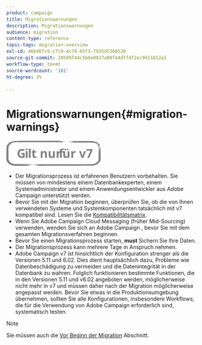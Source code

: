 ```yaml
---
product: campaign
title: Migrationswarnungen
description: Migrationswarnungen
audience: migration
content-type: reference
topic-tags: migration-overview
exl-id: 46b46fc9-c7c9-4c74-b5f3-7935d5368520
source-git-commit: 20509f44c5b8e0827a09f44dffdf2ec9d11652a1
workflow-type: tm+mt
source-wordcount: '181'
ht-degree: 3%

---
```


# Migrationswarnungen{#migration-warnings}

![](../../assets/v7-only.svg)

* Der Migrationsprozess ist erfahrenen Benutzern vorbehalten. Sie müssen von mindestens einem Datenbankexperten, einem Systemadministrator und einem Anwendungsentwickler aus Adobe Campaign unterstützt werden.
* Bevor Sie mit der Migration beginnen, überprüfen Sie, ob die von Ihnen verwendeten Systeme und Systemkomponenten tatsächlich mit v7 kompatibel sind. Lesen Sie die [Kompatibilitätsmatrix](../../rn/using/compatibility-matrix.md).
* Wenn Sie Adobe Campaign Cloud Messaging (früher Mid-Sourcing) verwenden, wenden Sie sich an Adobe Campaign , bevor Sie mit dem gesamten Migrationsverfahren beginnen.
* Bevor Sie einen Migrationsprozess starten, **must** Sichern Sie Ihre Daten.
* Der Migrationsprozess kann mehrere Tage in Anspruch nehmen.
* Adobe Campaign v7 ist hinsichtlich der Konfiguration strenger als die Versionen 5.11 und 6.02. Dies dient hauptsächlich dazu, Probleme wie Datenbeschädigung zu vermeiden und die Datenintegrität in der Datenbank zu wahren. Folglich funktionieren bestimmte Funktionen, die in den Versionen 5.11 und v6.02 angeboten werden, möglicherweise nicht mehr in v7 und müssen daher nach der Migration möglicherweise angepasst werden. Bevor Sie etwas in die Produktionsumgebung übernehmen, sollten Sie alle Konfigurationen, insbesondere Workflows, die für die Verwendung von Adobe Campaign erforderlich sind, systematisch testen.

>[!NOTE]
>
>Sie müssen auch die [Vor Beginn der Migration](../../migration/using/before-starting-migration.md) Abschnitt.
